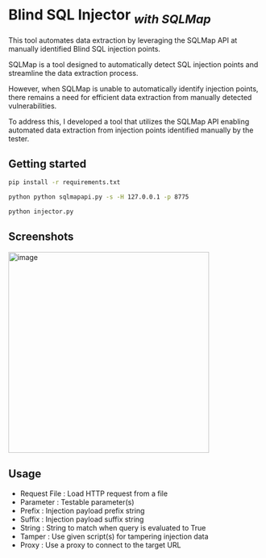 # Blind SQL Injector <sub>*with SQLMap*</sub>
This tool automates data extraction by leveraging the SQLMap API at manually identified Blind SQL injection points.

SQLMap is a tool designed to automatically detect SQL injection points and streamline the data extraction process. 

However, when SQLMap is unable to automatically identify injection points, there remains a need for efficient data extraction from manually detected vulnerabilities.

To address this, I developed a tool that utilizes the SQLMap API enabling automated data extraction from injection points identified manually by the tester.

## Getting started
```bash
pip install -r requirements.txt

python python sqlmapapi.py -s -H 127.0.0.1 -p 8775

python injector.py
```

## Screenshots
<img width="398" alt="image" src="https://github.com/user-attachments/assets/2e0a9b43-8599-40de-9c7c-1201b48b4d66">

## Usage
- Request File : Load HTTP request from a file
- Parameter : Testable parameter(s)
- Prefix : Injection payload prefix string
- Suffix : Injection payload suffix string
- String : String to match when query is evaluated to True
- Tamper : Use given script(s) for tampering injection data
- Proxy : Use a proxy to connect to the target URL
